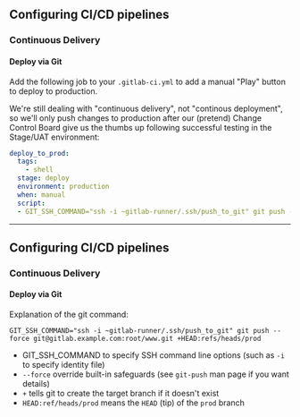 
## Configuring CI/CD pipelines
### Continuous Delivery
#### Deploy via Git

Add the following job to your `.gitlab-ci.yml` to add a manual "Play" button to deploy to production.

We're still dealing with "continuous delivery", not "continous deployment", so we'll only push changes to production after our (pretend) Change Control Board give us the thumbs up following successful testing in the Stage/UAT environment:

```yaml 
deploy_to_prod:
  tags: 
    - shell
  stage: deploy
  environment: production
  when: manual
  script:
  - GIT_SSH_COMMAND="ssh -i ~gitlab-runner/.ssh/push_to_git" git push --force git@gitlab.example.com:root/www.git +HEAD:refs/heads/prod

```
---
## Configuring CI/CD pipelines
### Continuous Delivery
#### Deploy via Git

Explanation of the git command:

`GIT_SSH_COMMAND="ssh -i ~gitlab-runner/.ssh/push_to_git" git push --force git@gitlab.example.com:root/www.git +HEAD:refs/heads/prod`

- GIT_SSH_COMMAND to specify SSH command line options (such as `-i` to specify identity file) 
- `--force` override built-in safeguards (see `git-push` man page if you want details)
- `+` tells git to create the target branch if it doesn't exist
- `HEAD:ref/heads/prod` means the `HEAD` (tip) of the `prod` branch
